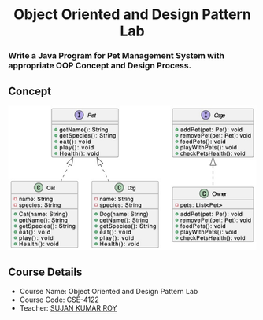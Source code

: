 
<h1 align="center">Object Oriented and Design Pattern Lab</h1>

### Write a Java Program for Pet Management System with appropriate OOP Concept and Design Process.

## Concept
![](Images/concept.jpg)

## Course Details
- Course Name: Object Oriented and Design Pattern Lab 
- Course Code: CSE-4122
- Teacher: [SUJAN KUMAR ROY](http://rurfid.ru.ac.bd/ru_profile/public/teacher/22706109/profile)